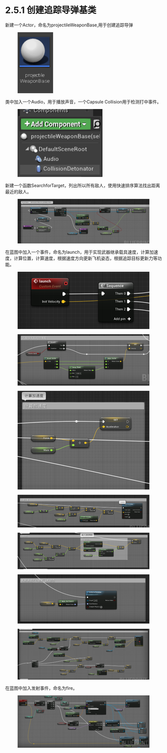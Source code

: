 # 2.5.1 创建追踪导弹基类

新建一个Actor，命名为projectileWeaponBase,用于创建追踪导弹

<figure><img src="../../../.gitbook/assets/image (273).png" alt=""><figcaption></figcaption></figure>

类中加入一个Audio，用于播放声音，一个Capsule Collision用于检测打中事件。

<figure><img src="../../../.gitbook/assets/image (259).png" alt=""><figcaption></figcaption></figure>

新建一个函数SearchforTarget，列出所以所有敌人，使用快速排序算法找出距离最近的敌人。

<figure><img src="../../../.gitbook/assets/image (287).png" alt=""><figcaption></figcaption></figure>

在蓝图中加入一个事件，命名为launch，用于实现武器继承载具速度，计算加速度，计算位置，计算速度，根据速度方向更新飞机姿态，根据追踪目标更新力等功能。

<figure><img src="../../../.gitbook/assets/image (226).png" alt=""><figcaption></figcaption></figure>

<figure><img src="../../../.gitbook/assets/image (275).png" alt=""><figcaption></figcaption></figure>

<figure><img src="../../../.gitbook/assets/image (310).png" alt=""><figcaption></figcaption></figure>

<figure><img src="../../../.gitbook/assets/image (415).png" alt=""><figcaption></figcaption></figure>

<figure><img src="../../../.gitbook/assets/image (297).png" alt=""><figcaption></figcaption></figure>

<figure><img src="../../../.gitbook/assets/image (230).png" alt=""><figcaption></figcaption></figure>

<figure><img src="../../../.gitbook/assets/image (242).png" alt=""><figcaption></figcaption></figure>

在蓝图中加入发射事件，命名为fire。

<figure><img src="../../../.gitbook/assets/image (239).png" alt=""><figcaption></figcaption></figure>
